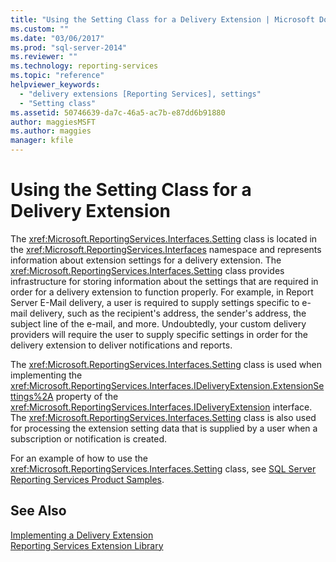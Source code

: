 ```yaml
---
title: "Using the Setting Class for a Delivery Extension | Microsoft Docs"
ms.custom: ""
ms.date: "03/06/2017"
ms.prod: "sql-server-2014"
ms.reviewer: ""
ms.technology: reporting-services
ms.topic: "reference"
helpviewer_keywords: 
  - "delivery extensions [Reporting Services], settings"
  - "Setting class"
ms.assetid: 50746639-da7c-46a5-ac7b-e87dd6b91880
author: maggiesMSFT
ms.author: maggies
manager: kfile
---
```

# Using the Setting Class for a Delivery Extension
  The <xref:Microsoft.ReportingServices.Interfaces.Setting> class is located in the <xref:Microsoft.ReportingServices.Interfaces> namespace and represents information about extension settings for a delivery extension. The <xref:Microsoft.ReportingServices.Interfaces.Setting> class provides infrastructure for storing information about the settings that are required in order for a delivery extension to function properly. For example, in Report Server E-Mail delivery, a user is required to supply settings specific to e-mail delivery, such as the recipient's address, the sender's address, the subject line of the e-mail, and more. Undoubtedly, your custom delivery providers will require the user to supply specific settings in order for the delivery extension to deliver notifications and reports.  
  
 The <xref:Microsoft.ReportingServices.Interfaces.Setting> class is used when implementing the <xref:Microsoft.ReportingServices.Interfaces.IDeliveryExtension.ExtensionSettings%2A> property of the <xref:Microsoft.ReportingServices.Interfaces.IDeliveryExtension> interface. The <xref:Microsoft.ReportingServices.Interfaces.Setting> class is also used for processing the extension setting data that is supplied by a user when a subscription or notification is created.  
  
 For an example of how to use the <xref:Microsoft.ReportingServices.Interfaces.Setting> class, see [SQL Server Reporting Services Product Samples](https://go.microsoft.com/fwlink/?LinkId=177889).  
  
## See Also  
 [Implementing a Delivery Extension](implementing-a-delivery-extension.md)   
 [Reporting Services Extension Library](../reporting-services-extension-library.md)  
  
  
